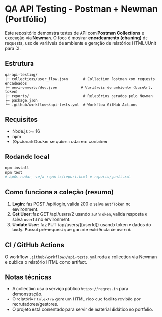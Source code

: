 # QA API Testing - Postman + Newman (Portfólio)

Este repositório demonstra testes de API com **Postman Collections** e execução via **Newman**. 
O foco é mostrar **encadeamento (chaining)** de requests, uso de variáveis de ambiente e geração de relatórios HTML/JUnit para CI.

## Estrutura
```
qa-api-testing/
├─ collections/user_flow.json       # Collection Postman com requests encadeados
├─ environments/dev.json           # Variáveis de ambiente (baseUrl, token)
├─ reports/                         # Relatórios gerados pelo Newman
├─ package.json
└─ .github/workflows/api-tests.yml  # Workflow GitHub Actions
```

## Requisitos
- Node.js >= 16
- npm
- (Opcional) Docker se quiser rodar em container

## Rodando local
```bash
npm install
npm test
# Após rodar, veja reports/report.html e reports/junit.xml
```

## Como funciona a coleção (resumo)
1. **Login**: faz POST /api/login, valida 200 e salva `authToken` no environment.
2. **Get User**: faz GET /api/users/2 usando `authToken`, valida resposta e salva `userId` no environment.
3. **Update User**: faz PUT /api/users/{{userId}} usando token e dados do body. Possui pré-request que garante existência de `userId`.

## CI / GitHub Actions
O workflow `.github/workflows/api-tests.yml` roda a collection via Newman e publica o relatório HTML como artifact.

## Notas técnicas
- A collection usa o serviço público `https://reqres.in` para demonstração.
- O relatório `htmlextra` gera um HTML rico que facilita revisão por recrutadores/gestores.
- O projeto está comentado para servir de material didático no portfólio.
